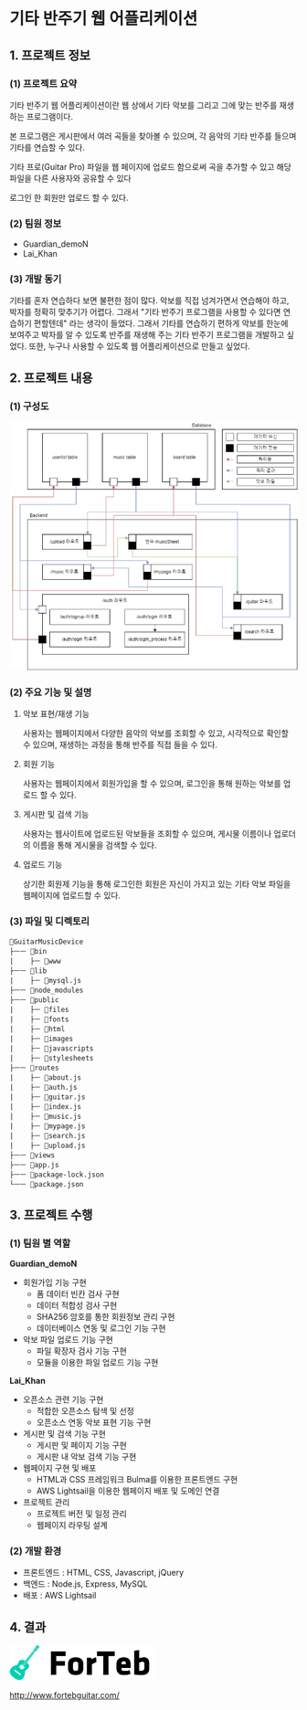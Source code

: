 # 기타 반주기 웹 어플리케이션

## 1. 프로젝트 정보

### (1) 프로젝트 요약

기타 반주기 웹 어플리케이션이란 웹 상에서 기타 악보를 그리고 그에 맞는 반주를 재생하는 프로그램이다.

본 프로그램은 게시판에서 여러 곡들을 찾아볼 수 있으며, 각 음악의 기타 반주를 들으며 기타를 연습할 수 있다.

기타 프로(Guitar Pro) 파일을 웹 페이지에 업로드 함으로써 곡을 추가할 수 있고 해당 파일을 다른 사용자와 공유할 수 있다

로그인 한 회원만 업로드 할 수 있다.

### (2) 팀원 정보

* Guardian_demoN
* Lai_Khan

### (3) 개발 동기

기타를 혼자 연습하다 보면 불편한 점이 많다. 악보를 직접 넘겨가면서 연습해야 하고, 박자를 정확히 맞추기가 어렵다. 그래서 "기타 반주기 프로그램을 사용할 수 있다면 연습하기 편할텐데" 라는 생각이 들었다. 그래서 기타를 연습하기 편하게 악보를 한눈에 보여주고 박자를 알 수 있도록 반주를 재생해 주는 기타 반주기 프로그램을 개발하고 싶었다. 또한, 누구나 사용할 수 있도록 웹 어플리케이션으로 만들고 싶었다.

## 2. 프로젝트 내용

### (1) 구성도

<img src="./GuitarMusicDevice/public/images/구성도.png"></img>

### (2) 주요 기능 및 설명

1. 악보 표현/재생 기능

   사용자는 웹페이지에서 다양한 음악의 악보를 조회할 수 있고, 시각적으로 확인할 수 있으며, 재생하는 과정을 통해 반주를 직접 들을 수 있다.
2. 회원 기능

   사용자는 웹페이지에서 회원가입을 할 수 있으며, 로그인을 통해 원하는 악보를 업로드 할 수 있다.
3. 게시판 및 검색 기능

   사용자는 웹사이트에 업로드된 악보들을 조회할 수 있으며, 게시물 이름이나 업로더의 이름을 통해 게시물을 검색할 수 있다.
4. 업로드 기능

   상기한 회원제 기능을 통해 로그인한 회원은 자신이 가지고 있는 기타 악보 파일을 웹페이지에 업로드할 수 있다.

### (3) 파일 및 디렉토리
```
📁GuitarMusicDevice
├ㅡㅡ 📁bin
|    ├ㅡ 📝www
├ㅡㅡ 📁lib
|    ├ㅡ 📝mysql.js
├ㅡㅡ 📁node_modules
├ㅡㅡ 📁public
|    ├ㅡ 📁files
|    ├ㅡ 📁fonts
|    ├ㅡ 📁html
|    ├ㅡ 📁images
|    ├ㅡ 📁javascripts
|    ├ㅡ 📁stylesheets
├ㅡㅡ 📁routes
|    ├ㅡ 📝about.js
|    ├ㅡ 📝auth.js
|    ├ㅡ 📝guitar.js
|    ├ㅡ 📝index.js
|    ├ㅡ 📝music.js
|    ├ㅡ 📝mypage.js
|    ├ㅡ 📝search.js
|    ├ㅡ 📝upload.js
├ㅡㅡ 📁views
├ㅡㅡ 📝app.js
├ㅡㅡ 📝package-lock.json
└ㅡㅡ 📝package.json
```

## 3. 프로젝트 수행

### (1) 팀원 별 역할

__Guardian_demoN__
* 회원가입 기능 구현
  - 폼 데이터 빈칸 검사 구현
  - 데이터 적합성 검사 구현
  - SHA256 암호를 통한 회원정보 관리 구현
  - 데이터베이스 연동 및 로그인 기능 구현
* 악보 파일 업로드 기능 구현
  - 파일 확장자 검사 기능 구현
  - 모듈을 이용한 파일 업로드 기능 구현

__Lai_Khan__
* 오픈소스 관련 기능 구현
  - 적합한 오픈소스 탐색 및 선정
  - 오픈소스 연동 악보 표현 기능 구현
* 게시판 및 검색 기능 구현
  - 게시판 및 페이지 기능 구현
  - 게시판 내 악보 검색 기능 구현
* 웹페이지 구현 및 배포
  - HTML과 CSS 프레임워크 Bulma를 이용한 프론트엔드 구현
  - AWS Lightsail을 이용한 웹페이지 배포 및 도메인 연결
* 프로젝트 관리
  - 프로젝트 버전 및 일정 관리
  - 웹페이지 라우팅 설계

### (2) 개발 환경

- 프론트엔드 : HTML, CSS, Javascript, jQuery
- 백엔드 : Node.js, Express, MySQL
- 배포 : AWS Lightsail

## 4. 결과

<img src="./GuitarMusicDevice/public/images/forteb_Logo.png" width="50%"></img>

http://www.fortebguitar.com/
